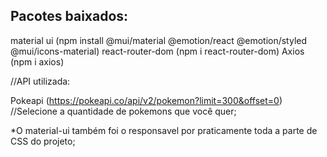 ## Pacotes baixados:

material ui         (npm install @mui/material @emotion/react @emotion/styled @mui/icons-material)
react-router-dom    (npm i react-router-dom)
Axios               (npm i axios)


//API utilizada:

Pokeapi             (https://pokeapi.co/api/v2/pokemon?limit=300&offset=0) //Selecione a quantidade de pokemons que você quer;

*O material-ui também foi o responsavel por praticamente toda a parte de CSS do projeto;
